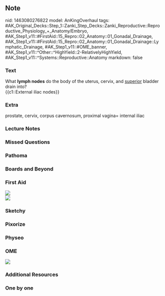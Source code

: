 ## Note
nid: 1463080276822
model: AnKingOverhaul
tags: #AK_Original_Decks::Step_1::Zanki_Step_Decks::Zanki_Reproductive::Reproductive_Physiology_+_Anatomy/Embryo, #AK_Step1_v11::#FirstAid::15_Repro::02_Anatomy::01_Gonadal_Drainage, #AK_Step1_v11::#FirstAid::15_Repro::02_Anatomy::01_Gonadal_Drainage::Lymphatic_Drainage, #AK_Step1_v11::#OME_banner, #AK_Step1_v11::^Other::^HighYield::2-RelativelyHighYield, #AK_Step1_v11::^Systems::Reproductive::Anatomy
markdown: false

### Text
<div>
  What <b>lymph nodes</b> do the body of the uterus, cervix, and
  <u>superior</u> bladder drain into?
</div>
<div>
  {{c1::External iliac nodes}}
</div>

### Extra
prostate, cervix, corpus cavernosum, proximal vagina= internal iliac

### Lecture Notes


### Missed Questions


### Pathoma


### Boards and Beyond


### First Aid
<img src="paste-6739a7beceb4106af442f5689dc973868b46efd3.jpg">
<div><img src="tmp6g605b.png"></div>

### Sketchy


### Pixorize


### Physeo


### OME
<div class="ome-widget">
  <a href="https://onlinemeded.org?ref=anki"><img src=
  "_OME_AnkiFlashcards_General_3.png"></a>
</div>

### Additional Resources


### One by one

